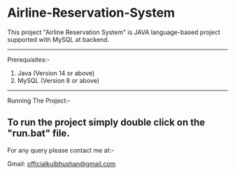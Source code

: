 # Airline-Reservation-System
This project "Airline Reservation System" is JAVA language-based project supported with MySQL at backend.

---------------------------------------------------------------
Prerequisites:-

1. Java (Version 14 or above)
2. MySQL (Version 8 or above)

---------------------------------------------------------------
Running The Project:-

To run the project simply double click on the "run.bat" file.
---------------------------------------------------------------

For any query please contact me at:-

Gmail: officialkulbhushan@gmail.com

